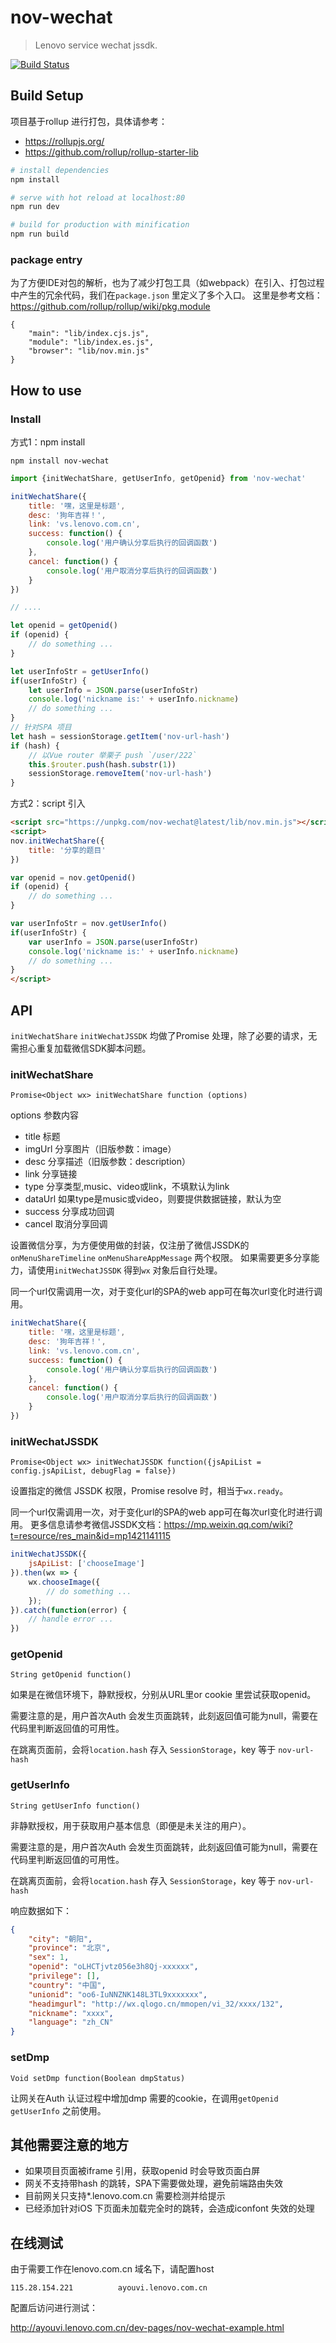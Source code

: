 # nov-wechat

> Lenovo service wechat jssdk.

[![Build Status](https://travis-ci.org/wh8766/nov-wechat.svg?branch=master)](https://travis-ci.org/wh8766/nov-wechat)

## Build Setup

项目基于rollup 进行打包，具体请参考：
- https://rollupjs.org/
- https://github.com/rollup/rollup-starter-lib

``` bash
# install dependencies
npm install

# serve with hot reload at localhost:80
npm run dev

# build for production with minification
npm run build
```

### package entry

为了方便IDE对包的解析，也为了减少打包工具（如webpack）在引入、打包过程中产生的冗余代码，我们在`package.json` 里定义了多个入口。
这里是参考文档：https://github.com/rollup/rollup/wiki/pkg.module

```
{
    "main": "lib/index.cjs.js",
    "module": "lib/index.es.js",
    "browser": "lib/nov.min.js"
}
```

## How to use

### Install

方式1：npm install
```shell
npm install nov-wechat 
```

```javascript
import {initWechatShare, getUserInfo, getOpenid} from 'nov-wechat'

initWechatShare({
    title: '嘿，这里是标题',
    desc: '狗年吉祥！',
    link: 'vs.lenovo.com.cn',
    success: function() {
        console.log('用户确认分享后执行的回调函数')
    },
    cancel: function() {
        console.log('用户取消分享后执行的回调函数')
    }
})

// ....

let openid = getOpenid()
if (openid) {
    // do something ...
}

let userInfoStr = getUserInfo()
if(userInfoStr) {
    let userInfo = JSON.parse(userInfoStr)
    console.log('nickname is:' + userInfo.nickname)
    // do something ...
}
// 针对SPA 项目
let hash = sessionStorage.getItem('nov-url-hash')
if (hash) {
    // 以Vue router 举栗子 push `/user/222`
    this.$router.push(hash.substr(1))
    sessionStorage.removeItem('nov-url-hash')
}
```

方式2：script 引入
```html
<script src="https://unpkg.com/nov-wechat@latest/lib/nov.min.js"></script>
<script>
nov.initWechatShare({
    title: '分享的题目'
})

var openid = nov.getOpenid()
if (openid) {
    // do something ...
}

var userInfoStr = nov.getUserInfo()
if(userInfoStr) {
    var userInfo = JSON.parse(userInfoStr)
    console.log('nickname is:' + userInfo.nickname)
    // do something ...
}
</script>
```

## API

`initWechatShare` `initWechatJSSDK` 均做了Promise 处理，除了必要的请求，无需担心重复加载微信SDK脚本问题。

### initWechatShare

    Promise<Object wx> initWechatShare function (options)
    
options 参数内容
- title 标题
- imgUrl 分享图片（旧版参数：image）
- desc 分享描述（旧版参数：description）
- link 分享链接
- type 分享类型,music、video或link，不填默认为link
- dataUrl 如果type是music或video，则要提供数据链接，默认为空
- success 分享成功回调
- cancel 取消分享回调

设置微信分享，为方便使用做的封装，仅注册了微信JSSDK的`onMenuShareTimeline` `onMenuShareAppMessage` 两个权限。
如果需要更多分享能力，请使用`initWechatJSSDK` 得到`wx` 对象后自行处理。

同一个url仅需调用一次，对于变化url的SPA的web app可在每次url变化时进行调用。

```javascript
initWechatShare({
    title: '嘿，这里是标题',
    desc: '狗年吉祥！',
    link: 'vs.lenovo.com.cn',
    success: function() {
        console.log('用户确认分享后执行的回调函数')
    },
    cancel: function() {
        console.log('用户取消分享后执行的回调函数')
    }
})
```

### initWechatJSSDK

    Promise<Object wx> initWechatJSSDK function({jsApiList = config.jsApiList, debugFlag = false})

设置指定的微信 JSSDK 权限，Promise resolve 时，相当于`wx.ready`。

同一个url仅需调用一次，对于变化url的SPA的web app可在每次url变化时进行调用。
更多信息请参考微信JSSDK文档：https://mp.weixin.qq.com/wiki?t=resource/res_main&id=mp1421141115

```javascript
initWechatJSSDK({
    jsApiList: ['chooseImage']
}).then(wx => {
    wx.chooseImage({
        // do something ...
    });
}).catch(function(error) {
    // handle error ...
})
```

### getOpenid

    String getOpenid function()

如果是在微信环境下，静默授权，分别从URL里or cookie 里尝试获取openid。

需要注意的是，用户首次Auth 会发生页面跳转，此刻返回值可能为null，需要在代码里判断返回值的可用性。

在跳离页面前，会将`location.hash` 存入 `SessionStorage`，key 等于 `nov-url-hash`

### getUserInfo

    String getUserInfo function()

非静默授权，用于获取用户基本信息（即便是未关注的用户）。

需要注意的是，用户首次Auth 会发生页面跳转，此刻返回值可能为null，需要在代码里判断返回值的可用性。

在跳离页面前，会将`location.hash` 存入 `SessionStorage`，key 等于 `nov-url-hash`

响应数据如下：

```json
{
    "city": "朝阳",
    "province": "北京",
    "sex": 1,
    "openid": "oLHCTjvtz056e3h8Qj-xxxxxx",
    "privilege": [],
    "country": "中国",
    "unionid": "oo6-IuNNZNK148L3TL9xxxxxxx",
    "headimgurl": "http://wx.qlogo.cn/mmopen/vi_32/xxxx/132",
    "nickname": "xxxx",
    "language": "zh_CN"
}
```

### setDmp

    Void setDmp function(Boolean dmpStatus)
    
让网关在Auth 认证过程中增加dmp 需要的cookie，在调用`getOpenid` `getUserInfo` 之前使用。

## 其他需要注意的地方

- 如果项目页面被iframe 引用，获取openid 时会导致页面白屏
- 网关不支持带hash 的跳转，SPA下需要做处理，避免前端路由失效
- 目前网关只支持*.lenovo.com.cn 需要检测并给提示
- 已经添加针对iOS 下页面未加载完全时的跳转，会造成iconfont 失效的处理

## 在线测试

由于需要工作在lenovo.com.cn 域名下，请配置host

    115.28.154.221			ayouvi.lenovo.com.cn

配置后访问进行测试：

http://ayouvi.lenovo.com.cn/dev-pages/nov-wechat-example.html
